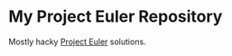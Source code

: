 My Project Euler Repository
==========================

Mostly hacky [Project Euler](https://projecteuler.net) solutions.
